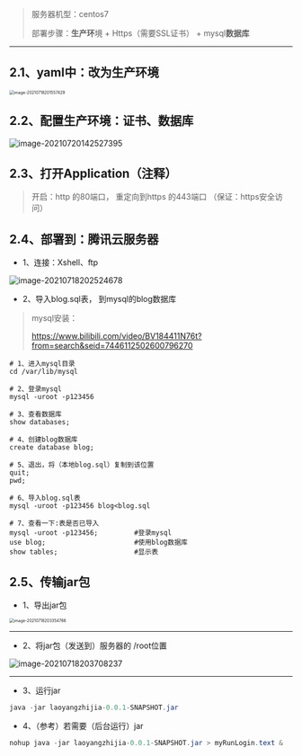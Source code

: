 
> 服务器机型：centos7
>
> 部署步骤：**生产环**境 + Https（需要SSL证书） + mysql**数据库**

****

## 2.1、yaml中：**改为生产环境**

<img src="https://gitee.com/sheep-are-flying-in-the-sky/my-picture/raw/master/picture9/image-20210718201557429.png" alt="image-20210718201557429" style="zoom: 50%;" />



## 2.2、配置生产环境：证书、数据库

![image-20210720142527395](https://gitee.com/sheep-are-flying-in-the-sky/my-picture/raw/master/picture9/image-20210720142527395.png)



## 2.3、打开Application（注释）

> 开启：http 的80端口， 重定向到https 的443端口     （保证：https安全访问）





## 2.4、部署到：腾讯云服务器

- 1、连接：Xshell、ftp

![image-20210718202524678](https://gitee.com/sheep-are-flying-in-the-sky/my-picture/raw/master/picture9/image-20210718202524678.png)





- 2、导入blog.sql表， 到mysql的blog数据库

> mysql安装：
>
> https://www.bilibili.com/video/BV184411N76t?from=search&seid=7446112502600796270

~~~shell
# 1、进入mysql目录
cd /var/lib/mysql 

# 2、登录mysql
mysql -uroot -p123456

# 3、查看数据库
show databases;

# 4、创建blog数据库
create database blog;

# 5、退出，将（本地blog.sql）复制到该位置
quit;
pwd;

# 6、导入blog.sql表
mysql -uroot -p123456 blog<blog.sql

# 7、查看一下:表是否已导入
mysql -uroot -p123456;         #登录mysql
use blog;					   #使用blog数据库		
show tables;                   #显示表
~~~





## 2.5、传输jar包

- 1、导出jar包

<img src="https://gitee.com/sheep-are-flying-in-the-sky/my-picture/raw/master/picture9/image-20210718203354766.png" alt="image-20210718203354766" style="zoom:50%;" />

---



- 2、将jar包（发送到）服务器的 /root位置

![image-20210718203708237](https://gitee.com/sheep-are-flying-in-the-sky/my-picture/raw/master/picture9/image-20210718203708237.png)

---





- 3、运行jar

~~~java
java -jar laoyangzhijia-0.0.1-SNAPSHOT.jar
~~~





- 4、（参考）若需要（后台运行）jar

~~~java
nohup java -jar laoyangzhijia-0.0.1-SNAPSHOT.jar > myRunLogin.text &
~~~